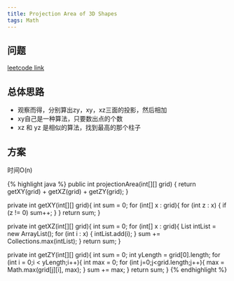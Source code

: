 ```yaml
---
title: Projection Area of 3D Shapes
tags: Math
---
```


## 问题
[leetcode link](https://leetcode.com/problems/projection-area-of-3d-shapes/description/)

## 总体思路
- 观察而得，分别算出zy，xy，xz三面的投影，然后相加
- xy自己是一种算法，只要数出点的个数
- xz 和 yz 是相似的算法，找到最高的那个柱子



## 方案
时间O(n)

{% highlight java %}
public int projectionArea(int[][] grid) {
    return getXY(grid) + getXZ(grid) + getZY(grid);
}

private int getXY(int[][] grid){
    int sum = 0;
    for (int[] x : grid){
        for (int z : x) {
            if (z != 0) sum++;
        }
    }
    return sum;
}

private int getXZ(int[][] grid){
    int sum = 0;
    for (int[] x : grid){
        List<Integer> intList = new ArrayList<Integer>();
        for (int i : x)
        {
            intList.add(i);
        }
        sum += Collections.max(intList);
    }
    return sum;
}

private int getZY(int[][] grid){
    int sum = 0;
    int yLength = grid[0].length;
    for (int i = 0;i < yLength;i++){
        int max = 0;
        for (int j=0;j<grid.length;j++){
            max = Math.max(grid[j][i], max);
        }
        sum += max;
    }
    return sum;
}
{% endhighlight %}
